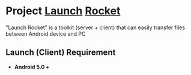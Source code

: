 # Project [Launch](https://github.com/rayliu0712/Launch) [Rocket](https://github.com/rayliu0712/Rocket)

"Launch Rocket" is a toolkit (server + client) that can easily transfer files between Android device and PC

## Launch (Client) Requirement

* **Android 5.0 +**